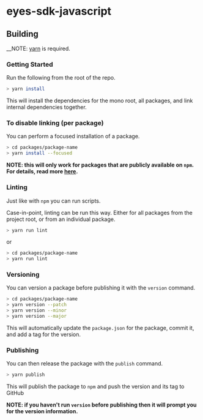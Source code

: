 # eyes-sdk-javascript 
## Building

__NOTE: [yarn](https://yarnpkg.com/en/docs/install) is required.

### Getting Started

Run the following from the root of the repo.

```sh
> yarn install
```

This will install the dependencies for the mono root, all packages, and link internal dependencies together.

### To disable linking (per package)

You can perform a focused installation of a package.

```sh
> cd packages/package-name
> yarn install --focused
```

__NOTE: this will only work for packages that are publicly available on `npm`. For details, read more [here](https://yarnpkg.com/blog/2018/05/18/focused-workspaces/).__

### Linting

Just like with `npm` you can run scripts.

Case-in-point, linting can be run this way. Either for all packages from the project root, or from an individual package.

```sh
> yarn run lint
```

or

```sh
> cd packages/package-name
> yarn run lint
```

### Versioning

You can version a package before publishing it with the `version` command.

```sh
> cd packages/package-name
> yarn version --patch
> yarn version --minor
> yarn version --major
```

This will automatically update the `package.json` for the package, commit it, and add a tag for the version.

### Publishing

You can then release the package with the `publish` command.

```sh
> yarn publish
```

This will publish the package to `npm` and push the version and its tag to GitHub

__NOTE: if you haven't run `version` before publishing then it will prompt you for the version information.__
